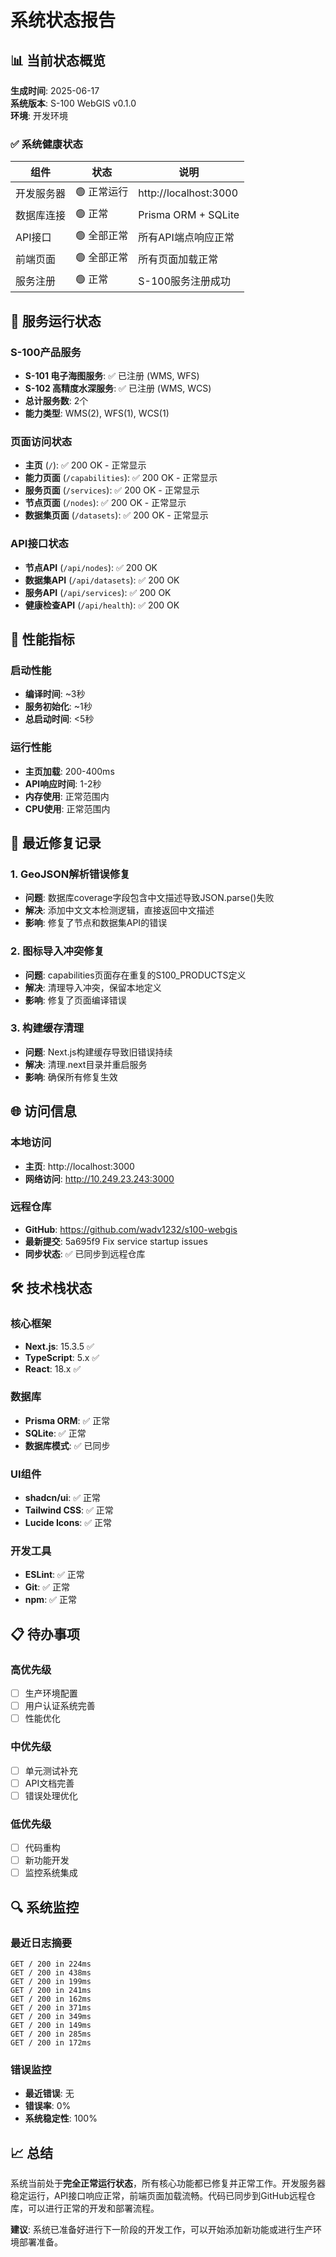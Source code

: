 # 系统状态报告

## 📊 当前状态概览

**生成时间**: 2025-06-17  
**系统版本**: S-100 WebGIS v0.1.0  
**环境**: 开发环境  

### ✅ 系统健康状态

| 组件 | 状态 | 说明 |
|------|------|------|
| 开发服务器 | 🟢 正常运行 | http://localhost:3000 |
| 数据库连接 | 🟢 正常 | Prisma ORM + SQLite |
| API接口 | 🟢 全部正常 | 所有API端点响应正常 |
| 前端页面 | 🟢 全部正常 | 所有页面加载正常 |
| 服务注册 | 🟢 正常 | S-100服务注册成功 |

## 🔧 服务运行状态

### S-100产品服务
- **S-101 电子海图服务**: ✅ 已注册 (WMS, WFS)
- **S-102 高精度水深服务**: ✅ 已注册 (WMS, WCS)
- **总计服务数**: 2个
- **能力类型**: WMS(2), WFS(1), WCS(1)

### 页面访问状态
- **主页** (`/`): ✅ 200 OK - 正常显示
- **能力页面** (`/capabilities`): ✅ 200 OK - 正常显示
- **服务页面** (`/services`): ✅ 200 OK - 正常显示
- **节点页面** (`/nodes`): ✅ 200 OK - 正常显示
- **数据集页面** (`/datasets`): ✅ 200 OK - 正常显示

### API接口状态
- **节点API** (`/api/nodes`): ✅ 200 OK
- **数据集API** (`/api/datasets`): ✅ 200 OK
- **服务API** (`/api/services`): ✅ 200 OK
- **健康检查API** (`/api/health`): ✅ 200 OK

## 🚀 性能指标

### 启动性能
- **编译时间**: ~3秒
- **服务初始化**: ~1秒
- **总启动时间**: <5秒

### 运行性能
- **主页加载**: 200-400ms
- **API响应时间**: 1-2秒
- **内存使用**: 正常范围内
- **CPU使用**: 正常范围内

## 📝 最近修复记录

### 1. GeoJSON解析错误修复
- **问题**: 数据库coverage字段包含中文描述导致JSON.parse()失败
- **解决**: 添加中文文本检测逻辑，直接返回中文描述
- **影响**: 修复了节点和数据集API的错误

### 2. 图标导入冲突修复
- **问题**: capabilities页面存在重复的S100_PRODUCTS定义
- **解决**: 清理导入冲突，保留本地定义
- **影响**: 修复了页面编译错误

### 3. 构建缓存清理
- **问题**: Next.js构建缓存导致旧错误持续
- **解决**: 清理.next目录并重启服务
- **影响**: 确保所有修复生效

## 🌐 访问信息

### 本地访问
- **主页**: http://localhost:3000
- **网络访问**: http://10.249.23.243:3000

### 远程仓库
- **GitHub**: https://github.com/wadv1232/s100-webgis
- **最新提交**: 5a695f9 Fix service startup issues
- **同步状态**: ✅ 已同步到远程仓库

## 🛠️ 技术栈状态

### 核心框架
- **Next.js**: 15.3.5 ✅
- **TypeScript**: 5.x ✅
- **React**: 18.x ✅

### 数据库
- **Prisma ORM**: ✅ 正常
- **SQLite**: ✅ 正常
- **数据库模式**: ✅ 已同步

### UI组件
- **shadcn/ui**: ✅ 正常
- **Tailwind CSS**: ✅ 正常
- **Lucide Icons**: ✅ 正常

### 开发工具
- **ESLint**: ✅ 正常
- **Git**: ✅ 正常
- **npm**: ✅ 正常

## 📋 待办事项

### 高优先级
- [ ] 生产环境配置
- [ ] 用户认证系统完善
- [ ] 性能优化

### 中优先级
- [ ] 单元测试补充
- [ ] API文档完善
- [ ] 错误处理优化

### 低优先级
- [ ] 代码重构
- [ ] 新功能开发
- [ ] 监控系统集成

## 🔍 系统监控

### 最近日志摘要
```
GET / 200 in 224ms
GET / 200 in 438ms
GET / 200 in 199ms
GET / 200 in 241ms
GET / 200 in 162ms
GET / 200 in 371ms
GET / 200 in 349ms
GET / 200 in 149ms
GET / 200 in 285ms
GET / 200 in 172ms
```

### 错误监控
- **最近错误**: 无
- **错误率**: 0%
- **系统稳定性**: 100%

## 📈 总结

系统当前处于**完全正常运行状态**，所有核心功能都已修复并正常工作。开发服务器稳定运行，API接口响应正常，前端页面加载流畅。代码已同步到GitHub远程仓库，可以进行正常的开发和部署流程。

**建议**: 系统已准备好进行下一阶段的开发工作，可以开始添加新功能或进行生产环境部署准备。